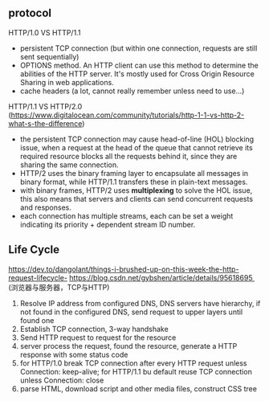 ## protocol

HTTP/1.0 VS HTTP/1.1
* persistent TCP connection (but within one connection, requests are still sent sequentially)
* OPTIONS method. An HTTP client can use this method to determine the abilities of the HTTP server. It's mostly used for Cross Origin Resource Sharing in web applications.
* cache headers (a lot, cannot really remember unless need to use...)

HTTP/1.1 VS HTTP/2.0 (https://www.digitalocean.com/community/tutorials/http-1-1-vs-http-2-what-s-the-difference)
* the persistent TCP connection may cause head-of-line (HOL) blocking issue, when a request at the head of the queue that cannot retrieve its required resource blocks all the requests behind it, since they are sharing the same connection.
* HTTP/2 uses the binary framing layer to encapsulate all messages in binary format, while HTTP/1.1 transfers these in plain-text messages.
* with binary frames, HTTP/2 uses **multiplexing** to solve the HOL issue, this also means that servers and clients can send concurrent requests and responses.
* each connection has multiple streams, each can be set a weight indicating its priority + dependent stream ID number.

## Life Cycle

https://dev.to/dangolant/things-i-brushed-up-on-this-week-the-http-request-lifecycle- 
https://blog.csdn.net/gybshen/article/details/95618695  (浏览器与服务器，TCP与HTTP)
1. Resolve IP address from configured DNS, DNS servers have hierarchy, if not found in the configured DNS, send request to upper layers until found one
2. Establish TCP connection, 3-way handshake
3. Send HTTP request to request for the resource
4. server process the request, found the resource, generate a HTTP response with some status code
5. for HTTP/1.0 break TCP connection after every HTTP request unless Connection: keep-alive; for HTTP/1.1 bu default reuse TCP connection unless Connection: close 
6. parse HTML, download script and other media files, construct CSS tree
